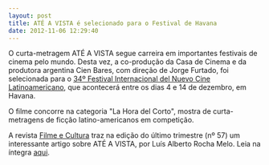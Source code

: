 ```yaml
---
layout: post
title: ATÉ A VISTA é selecionado para o Festival de Havana
date: 2012-11-06 12:29:40
---
```

O curta-metragem ATÉ A VISTA segue carreira em importantes festivais de cinema pelo mundo. Desta vez, a co-produção da Casa de Cinema e da produtora argentina Cien Bares, com direção de Jorge Furtado, foi selecionada para o [34º Festival Internacional del Nuevo Cine Latinoamericano](http://www.habanafilmfestival.com/), que acontecerá entre os dias 4 e 14 de dezembro, em Havana.

O filme concorre na categoria "La Hora del Corto", mostra de curta-metragens de ficção latino-americanos em competição.

A revista [Filme e Cultura](http://www.filmecultura.org.br/edicoes/57/pdfs/edicao57%2022.pdf) traz na edição do último trimestre (nº 57) um interessante artigo sobre ATÉ A VISTA, por Luís Alberto Rocha Melo. Leia na íntegra [aqui](http://filmecultura.org.br/).
